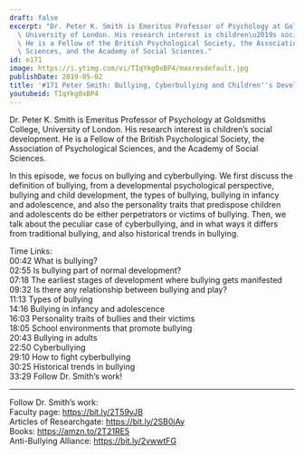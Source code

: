 ```yaml
---
draft: false
excerpt: "Dr. Peter K. Smith is Emeritus Professor of Psychology at Goldsmiths College,\
  \ University of London. His research interest is children\u2019s social development.\
  \ He is a Fellow of the British Psychological Society, the Association of Psychological\
  \ Sciences, and the Academy of Social Sciences."
id: e171
image: https://i.ytimg.com/vi/TIqYkg0xBP4/maxresdefault.jpg
publishDate: 2019-05-02
title: '#171 Peter Smith: Bullying, Cyberbullying and Children''s Development'
youtubeid: TIqYkg0xBP4
---
```

Dr. Peter K. Smith is Emeritus Professor of Psychology at Goldsmiths College, University of London. His research interest is children’s social development. He is a Fellow of the British Psychological Society, the Association of Psychological Sciences, and the Academy of Social Sciences.

In this episode, we focus on bullying and cyberbullying. We first discuss the definition of bullying, from a developmental psychological perspective, bullying and child development, the types of bullying, bullying in infancy and adolescence, and also the personality traits that predispose children and adolescents do be either perpetrators or victims of bullying. Then, we talk about the peculiar case of cyberbullying, and in what ways it differs from traditional bullying, and also historical trends in bullying. 

Time Links:  
00:42  What is bullying?  
02:55  Is bullying part of normal development?                    
07:18  The earliest stages of development where bullying gets manifested                             
09:32  Is there any relationship between bullying and play?                   
11:13  Types of bullying                        
14:16  Bullying in infancy and adolescence                     
16:03  Personality traits of bullies and their victims  
18:05  School environments that promote bullying    
20:43  Bullying in adults    
22:50  Cyberbullying  
29:10  How to fight cyberbullying   
30:25  Historical trends in bullying                
33:29  Follow Dr. Smith’s work!

---

Follow Dr. Smith’s work:  
Faculty page: https://bit.ly/2T59yJB  
Articles of Researchgate: https://bit.ly/2SB0jAy  
Books: https://amzn.to/2T21RE5  
Anti-Bullying Alliance: https://bit.ly/2vwwtFG
